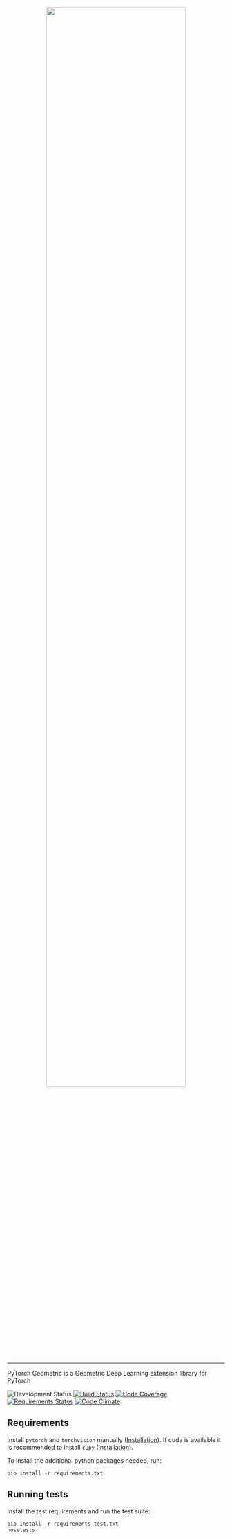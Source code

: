 <p align="center">
  <img width="80%" src="https://user-images.githubusercontent.com/6945922/32413706-b83b5530-c217-11e7-83ef-43da79b8b5aa.png" />
</p>

--------------------------------------------------------------------------------

PyTorch Geometric is a Geometric Deep Learning extension library for PyTorch

![Development Status][development-status-image]
[![Build Status][build-image]][build-url]
[![Code Coverage][coverage-image]][coverage-url]
[![Requirements Status][requirements-image]][requirements-url]
[![Code Climate][code-climate-image]][code-climate-url]

[development-status-image]: https://img.shields.io/badge/status-in%20development-blue.svg
[build-image]: https://travis-ci.org/rusty1s/pytorch_geometric.svg?branch=master
[build-url]: https://travis-ci.org/rusty1s/pytorch_geometric
[coverage-image]: https://codecov.io/gh/rusty1s/pytorch_geometric/branch/master/graph/badge.svg
[coverage-url]: https://codecov.io/github/rusty1s/pytorch_geometric?branch=master
[requirements-image]: https://requires.io/github/rusty1s/pytorch_geometric/requirements.svg?branch=master
[requirements-url]: https://requires.io/github/rusty1s/pytorch_geometric/requirements/?branch=master
[code-climate-image]: https://api.codeclimate.com/v1/badges/ea4a011808e1bbcd5ea7/maintainability
[code-climate-url]: https://codeclimate.com/github/rusty1s/pytorch_geometric

## Requirements

Install `pytorch` and `torchvision` manually ([Installation](http://pytorch.org/)).
If cuda is available it is recommended to install `cupy` ([Installation](https://github.com/cupy/cupy#installation)).

To install the additional python packages needed, run:

```shell
pip install -r requirements.txt
```

## Running tests

Install the test requirements and run the test suite:

```shell
pip install -r requirements_test.txt
nosetests
```

